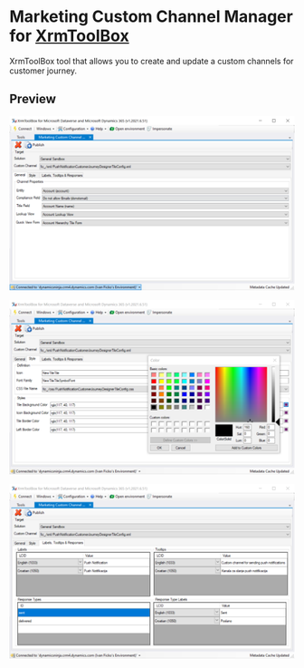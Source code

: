 # Marketing Custom Channel Manager for [XrmToolBox](http://www.xrmtoolbox.com)

XrmToolBox tool that allows you to create and update a custom channels for customer journey.

## Preview

![](docs/img/mccm-tab-1.png)

![](docs/img/mccm-tab-2.png)

![](docs/img/mccm-tab-3.png)

